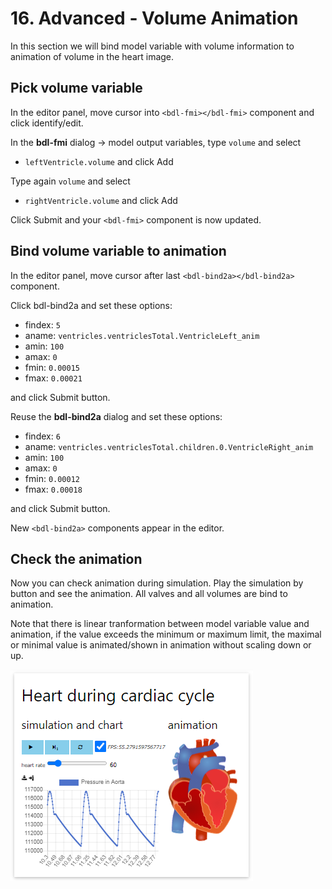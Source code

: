 # 16. Advanced - Volume Animation

In this section we will bind model variable with volume information to animation of volume in the heart image.

## Pick volume variable

In the editor panel, move cursor into `<bdl-fmi></bdl-fmi>` component and click identify/edit.

In the **bdl-fmi** dialog -> model output variables, type `volume` and select

* `leftVentricle.volume` and click Add

Type again `volume` and select

* `rightVentricle.volume` and click Add

Click Submit and your `<bdl-fmi>` component is now updated.

## Bind volume variable to animation

In the editor panel, move cursor after last `<bdl-bind2a></bdl-bind2a>` component.

Click bdl-bind2a and set these options:

* findex: `5`
* aname: `ventricles.ventriclesTotal.VentricleLeft_anim`
* amin: `100`
* amax: `0`
* fmin: `0.00015`
* fmax: `0.00021`

and click Submit button.

Reuse the **bdl-bind2a** dialog and set these options:

* findex: `6`
* aname: `ventricles.ventriclesTotal.children.0.VentricleRight_anim`
* amin: `100`
* amax: `0`
* fmin: `0.00012`
* fmax: `0.00018`

and click Submit button.

New `<bdl-bind2a>` components appear in the editor.

## Check the animation

Now you can check animation during simulation. Play the simulation by button  and see the animation. All valves and all volumes are bind to animation.

Note that there is linear tranformation between model variable value and animation, if the value exceeds the minimum or maximum limit, the maximal or minimal value is animated/shown in animation without scaling down or up.

![EditorHeartSimulator](EditorHeartSimulator.png)
